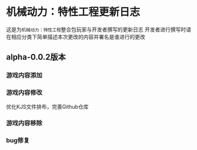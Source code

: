 # 机械动力：特性工程更新日志
这是为`机械动力：特性工程`整合包玩家与开发者撰写的更新日志
开发者进行撰写时请在相应分类下简单描述本次更改的内容并署名是谁进行的更改

## alpha-0.0.2版本

### 游戏内容添加

### 游戏内容修改
优化KJS文件排布，完善Github仓库

### 游戏内容移除

### bug修复
